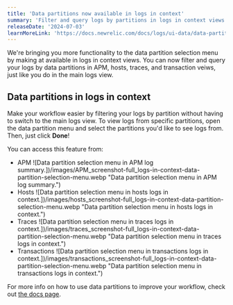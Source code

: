 ```yaml
---
title: 'Data partitions now available in logs in context'
summary: 'Filter and query logs by partitions in logs in context views'
releaseDate: '2024-07-03'
learnMoreLink: 'https://docs.newrelic.com/docs/logs/ui-data/data-partitions/'
---
```


We're bringing you more functionality to the data partition selection menu by making at available in logs in context views. You can now filter and query your logs by data partitions in APM, hosts, traces, and transaction veiws, just like you do in the main logs view.

## Data partitions in logs in context

Make your workflow easier by filtering your logs by partition without having to switch to the main logs view. To view logs from specific partitions, open the data partition menu and select the partitions you'd like to see logs from. Then, just click **Done**!

You can access this feature from:

- APM
  ![Data partition selection menu in APM log summary.])/images/APM_screenshot-full_logs-in-context-data-partition-selection-menu.webp "Data partition selection menu in APM log summary.")
- Hosts
  ![Data partition selection menu in hosts logs in context.])/images/hosts_screenshot-full_logs-in-context-data-partition-selection-menu.webp "Data partition selection menu in hosts logs in context.")
- Traces
  ![Data partition selection menu in traces logs in context.])/images/traces_screenshot-full_logs-in-context-data-partition-selection-menu.webp "Data partition selection menu in traces logs in context.")
- Transactions
  ![Data partition selection menu in transactions logs in context.])/images/transactions_screenshot-full_logs-in-context-data-partition-selection-menu.webp "Data partition selection menu in transactions logs in context.")

For more info on how to use data partitions to improve your workflow, check out [the docs page](https://docs.newrelic.com/docs/logs/ui-data/data-partitions/).

